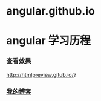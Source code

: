 # angular.github.io
angular 学习历程
 ============ 
### 查看效果
http://htmlpreview.gitub.io/?

### [我的博客](http://csdn.yizhongdashi.top)
